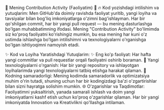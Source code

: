 🚀 Mening Contribution Activity (Faoliyatim) 🌟
🔥 Kod yozishdagi intilishim va yutuqlarim:
Men GitHub'da doimiy ravishda faoliyat yuritib, yangi loyiha va tavsiyalar bilan bog'liq imkoniyatlarga o'zimni bag'ishlayman. Har bir qo'shilgan commit, har bir yangi pull request — bu mening dasturlashga bo'lgan muhabbatimning ifodasi. Mening "Contribution Activity" bo'limimda siz ko'proq faoliyatni ko'rishingiz mumkin, bu esa mening har kuni o'z ustimda ishlashga bo'lgan intilishimni va texnologiyalarni o'rganishga bo'lgan ishtiyoqimni namoyish etadi.

✨ Kod va Loyiha Yaratishdagi Yutuqlarim:
✨ Eng ko'p faoliyat: Har hafta yangi commitlar va pull requestlar orqali faoliyatni oshirib boraman.
🚀 Yangi texnologiyalarni o'rganish: Har bir yangi repository va ishlayotgan loyihalarimda yangi texnologiyalarni tatbiq etishga harakat qilaman.
🔧 Kodning samaradorligi: Mening kodimda samaradorlik va optimizatsiya muhim o'rin tutadi, shuning uchun har bir kodingizdagi ba'zi o'zgartirishlar bilan sizni hayratga solishim mumkin.
🌐 O'zgarishlar va Taqdimotlar:
Faoliyatimni yuksaltirish, yanada samarali ishlash va doim yangi imkoniyatlarni kashf etish uchun ko'proq o'zgarishlar qilaman. Har bir yangi imkoniyatda Innovation va Kreativlikni qo'llashga intilaman.
